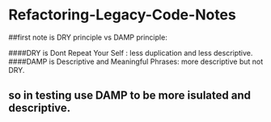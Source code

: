 # Refactoring-Legacy-Code-Notes


##first note is DRY principle vs DAMP principle:

####DRY is Dont Repeat Your Self : less duplication and less descriptive.
####DAMP is Descriptive and Meaningful Phrases: more descriptive but not DRY.

so in testing use DAMP to be more isulated and descriptive.
-----------------------------------
